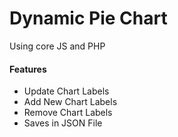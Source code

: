 # Dynamic Pie Chart

Using core JS and PHP

#### Features
- Update Chart Labels
- Add New Chart Labels
- Remove Chart Labels
- Saves in JSON File